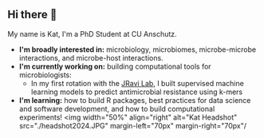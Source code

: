 ## Hi there 👋

My name is Kat, I'm a PhD Student at CU Anschutz. 
- **I'm broadly interested in:** microbiology, microbiomes, microbe-microbe interactions, and microbe-host interactions.
- **I'm currently working on:** building computational tools for microbiologists:
  - In my first rotation with the [JRavi Lab](https://github.com/JRaviLab), I built supervised machine learning models to predict antimicrobial resistance using k-mers
- **I'm learning:** how to build R packages, best practices for data science and software development, and how to build computational experiments!
<img width="50%" align="right" alt="Kat Headshot" src="./headshot2024.JPG" margin-left="70px" margin-right="70px"/

